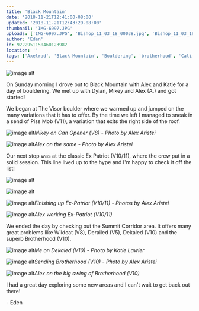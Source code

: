 ```yaml
---
title: 'Black Mountain'
date: '2018-11-21T12:41:00-08:00'
updated: '2018-11-21T12:43:29-08:00'
thumbnail: 'IMG-6997.JPG'
uploads: ['IMG-6997.JPG', 'Bishop_11_03_18_00038.jpg', 'Bishop_11_03_18_00035.jpg', 'Bishop_11_03_18_00060.jpg', 'Bishop_11_03_18_00063.jpg', 'Bishop_11_03_18_00068.jpg', 'IMG-6970.JPG', 'IMG-6987.JPG', 'Bishop_11_03_18_00330%202.jpg', 'IMG-6999.JPG']
author: 'Eden'
id: 9222951150460123982
location: ''
tags: ['Axelrad', 'Black Mountain', 'Bouldering', 'brotherhood', 'California', 'Climbing', 'ex patriot', 'granite']
---
```


![image alt](uploads/IMG-6997.JPG)

On Sunday morning I drove out to Black Mountain with Alex and Katie for a day of bouldering. We met up with Dylan, Mikey and Alex (A.) and got started!

We began at The Visor boulder where we warmed up and jumped on the many variations that it has to offer. By the time we left I managed to sneak in a send of Piss Mob (V11), a variation that exits the right side of the roof.

![image alt](uploads/Bishop_11_03_18_00038.jpg)*Mikey on Can Opener (V8) - Photo by Alex Aristei*

![image alt](uploads/Bishop_11_03_18_00035.jpg)*Alex on the same - Photo by Alex Aristei*

Our next stop was at the classic Ex Patriot (V10/11), where the crew put in a solid session. This line lived up to the hype and I'm happy to check it off the list!

![image alt](uploads/Bishop_11_03_18_00060.jpg)

![image alt](uploads/Bishop_11_03_18_00063.jpg)

![image alt](uploads/Bishop_11_03_18_00068.jpg)*Finishing up Ex-Patriot (V10/11) - Photos by Alex Aristei*

![image alt](uploads/IMG-6970.JPG)*Alex working Ex-Patriot (V10/11)*

We ended the day by checking out the Summit Corridor area. It offers many great problems like Wildcat (V8), Derailed (V5), Dekaled (V10) and the superb Brotherhood (V10).

![image alt](uploads/IMG-6987.JPG)*Me on Dekaled (V10) - Photo by Katie Lawler*

![image alt](uploads/Bishop_11_03_18_00330%202.jpg)*Sending Brotherhood (V10) - Photo by Alex Aristei*

![image alt](uploads/IMG-6999.JPG)*Alex on the big swing of Brotherhood (V10)*

I had a great day exploring some new areas and I can't wait to get back out there!

\- Eden
